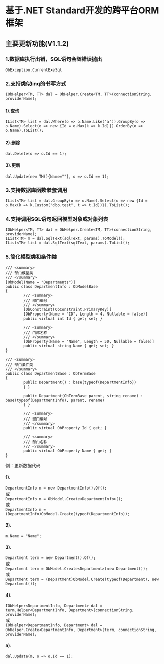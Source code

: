﻿基于.NET Standard开发的跨平台ORM框架
=============================

**主要更新功能(V1.1.2)**
----------------------------------------------
### 1.数据库执行出错，SQL语句会随错误抛出  
`ObException.CurrentExeSql`  

### 2.支持类似linq的书写方式  
`IObHelper<TM, TT> dal = ObHelper.Create<TM, TT>(connectionString, providerName);`  

#### 1).查询  
`IList<TM> list = dal.Where(o => o.Name.Like("a")).GroupBy(o => o.Name).Select(o => new {Id = o.Max(k => k.Id)}).OrderBy(o => o.Name).ToList();`  

#### 2).删除  
`dal.Delete(o => o.Id == 1);`  

#### 3).更新  
`dal.Update(new TM(){Name=""}, o => o.Id == 1);`  

### 3.支持数据库函数嵌套调用  
`IList<TM> list = dal.GroupBy(o => o.Name).Select(o => new {Id = o.Max(k => k.Custom("dbo.test", t => t.Id))}).ToList();`  

### 4.支持调用SQL语句返回模型对象或对象列表  
```
IObHelper<TM, TT> dal = ObHelper.Create<TM, TT>(connectionString, providerName);
IList<TM> m = dal.SqlText(sqlText, params).ToModel();
IList<TM> list = dal.SqlText(sqlText, params).ToList();
````
  
### 5.简化模型类和条件类  
```
/// <summary>
/// 部门模型类
/// </summary>
[ObModel(Name = "Departments")]
public class DepartmentInfo : ObModelBase
{
        /// <summary>
        /// 部门编号
        /// </summary>	
        [ObConstraint(ObConstraint.PrimaryKey)]
        [ObProperty(Name = "ID", Length = 4, Nullable = false)]
        public virtual int Id { get; set; }

        /// <summary>
        /// 门部名称
        /// </summary>	
        [ObProperty(Name = "Name", Length = 50, Nullable = false)]
        public virtual string Name { get; set; }
}

/// <summary>
/// 部门条件类
/// </summary>
public class DepartmentBase : ObTermBase
{
        public Department() : base(typeof(DepartmentInfo))
        { }

        public Department(ObTermBase parent, string rename) : base(typeof(DepartmentInfo), parent, rename)
        { }

        /// <summary>
        /// 部门编号
        /// </summary>		
        public virtual ObProperty Id { get; }

        /// <summary>
        /// 部门名称
        /// </summary>		
        public virtual ObProperty Name { get; }
}
```
  
例：更新数据代码  
#### 1).  
`DepartmentInfo m = new DepartmentInfo().Of();`  
或  
`DepartmentInfo m = ObModel.Create<DepartmentInfo>();`  
或  
`DepartmentInfo m = (DepartmentInfo)ObModel.Create(typeof(DepartmentInfo));`  
  
#### 2).  
`m.Name = "Name";`  
  
#### 3).  
`Department term = new Department().Of();`  
或  
`Department term = ObModel.Create<Department>(new Department());`  
或  
`Department term = (Department)ObModel.Create(typeof(Department), new Department());`  
  
#### 4).  
`IObHelper<DepartmentInfo, Department> dal = term.Helper<DepartmentInfo, Department>(connectionString, providerName);`  
或  
`IObHelper<DepartmentInfo, Department> dal = ObHelper.Create<DepartmentInfo, Department>(term, connectionString, providerName);`  
  
#### 5).  
`dal.Update(m, o => o.Id == 1);`  